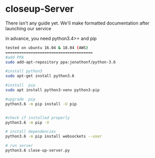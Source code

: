 closeup-Server
==============

There isn't any guide yet. We'll make formatted documentation after launching our service 


in advance, you need python3.4>= and pip 


``` bash
tested on ubuntu 16.04 & 18.04 (AWS)
======================================
#add PPA
sudo add-apt-repository ppa:jonathonf/python-3.6

#install python3 
sudo apt-get install python3.6

#install  pip 
sudo apt install python3-venv python3-pip

#upgrade  pip 
python3.6 -m pip install -U pip


#check if installed properly
python3.6 -m pip -V

# install dependencies
python3.6 -m pip install websockets --user

# run server 
python3.6 close-up-server.py

